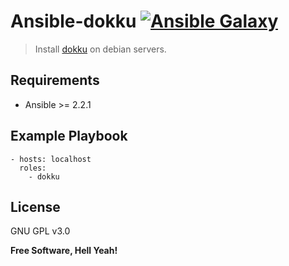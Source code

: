 Ansible-dokku [![Ansible Galaxy](https://img.shields.io/badge/galaxy-dokku-660198.svg)][1]
===

> Install [dokku][2] on debian servers.

Requirements
---

- Ansible >= 2.2.1

Example Playbook
---

```
- hosts: localhost
  roles:
    - dokku
```

License
---

GNU GPL v3.0

**Free Software, Hell Yeah!**

[1]: https://galaxy.ansible.com/ston3o/dokku/
[2]: https://github.com/dokku/dokku
